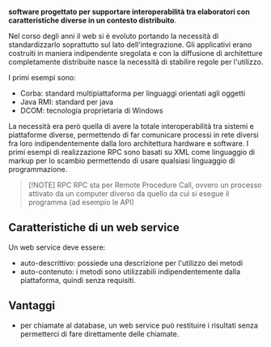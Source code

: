 **software progettato per supportare interoperabilità tra elaboratori con caratteristiche diverse in un contesto distribuito**.

Nel corso degli anni il web si è evoluto portando la necessità di standardizzarlo soprattutto sul lato dell'integrazione. Gli applicativi erano costruiti in maniera indipendente sregolata e con la diffusione di architetture completamente distribuite nasce la necessità di stabilire regole per l'utilizzo.

I primi esempi sono:
- Corba: standard multipiattaforma per linguaggi orientati agli oggetti
- Java RMI: standard per java
- DCOM: tecnologia proprietaria di Windows

La necessità era però quella di avere la totale interoperabilità tra sistemi e piattaforme diverse, permettendo di far comunicare processi in rete diversi fra loro indipendentemente dalla loro architettura hardware e software.
I primi esempi di realizzazione RPC sono basati su XML come linguaggio di markup per lo scambio permettendo di usare qualsiasi linguaggio di programmazione.

> [!NOTE] RPC
> RPC sta per Remote Procedure Call, ovvero un processo attivato da un computer diverso da quello da cui si esegue il programma (ad esempio le API)

## Caratteristiche di un web service
Un web service deve essere:
- auto-descrittivo: possiede una descrizione per l'utilizzo dei metodi
- auto-contenuto: i metodi sono utilizzabili indipendentemente dalla piattaforma, quindi senza requisiti.
## Vantaggi
- per chiamate al database, un web service può restituire i risultati senza permetterci di fare direttamente delle chiamate.



